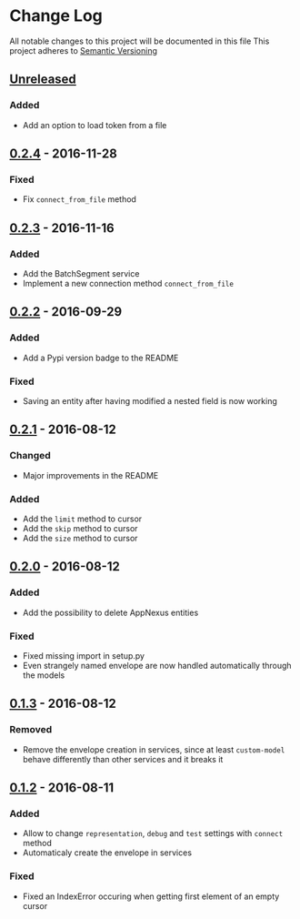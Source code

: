 # Change Log
All notable changes to this project will be documented in this file
This project adheres to [Semantic Versioning](http://semver.org/)

## [Unreleased]
### Added
 - Add an option to load token from a file

## [0.2.4] - 2016-11-28
### Fixed
 - Fix `connect_from_file` method

## [0.2.3] - 2016-11-16
### Added
 - Add the BatchSegment service
 - Implement a new connection method `connect_from_file`

## [0.2.2] - 2016-09-29
### Added
 - Add a Pypi version badge to the README

### Fixed
 - Saving an entity after having modified a nested field is now working

## [0.2.1] - 2016-08-12
### Changed
 - Major improvements in the README

### Added
 - Add the `limit` method to cursor
 - Add the `skip` method to cursor
 - Add the `size` method to cursor

## [0.2.0] - 2016-08-12
### Added
 - Add the possibility to delete AppNexus entities
 
### Fixed
 - Fixed missing import in setup.py
 - Even strangely named envelope are now handled automatically through the
   models

## [0.1.3] - 2016-08-12
### Removed
 - Remove the envelope creation in services, since at least `custom-model`
   behave differently than other services and it breaks it

## [0.1.2] - 2016-08-11
### Added
 - Allow to change `representation`, `debug` and `test` settings with `connect`
   method
 - Automaticaly create the envelope in services

### Fixed
 - Fixed an IndexError occuring when getting first element of an empty cursor


[Unreleased]: https://github.com/numberly/appnexus-client/compare/0.2.4...HEAD
[0.2.4]: https://github.com/numberly/appnexus-client/compare/0.2.3...0.2.4
[0.2.3]: https://github.com/numberly/appnexus-client/compare/0.2.2...0.2.3
[0.2.2]: https://github.com/numberly/appnexus-client/compare/0.2.1...0.2.2
[0.2.1]: https://github.com/numberly/appnexus-client/compare/0.2.0...0.2.1
[0.2.0]: https://github.com/numberly/appnexus-client/compare/0.1.3...0.2.0
[0.1.3]: https://github.com/numberly/appnexus-client/compare/0.1.2...0.1.3
[0.1.2]: https://github.com/numberly/appnexus-client/compare/04af0c9a447c235bb8ba2512f710ac905c5d0c48...0.1.2
